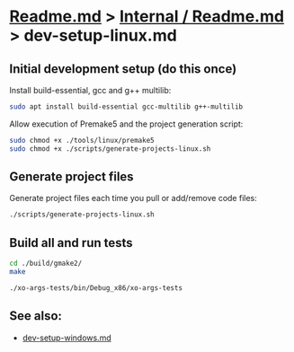 # [Readme.md](../../Readme.md) > [Internal / Readme.md](../Readme.md) > dev-setup-linux.md

## Initial development setup (do this once)

Install build-essential, gcc and g++ multilib:

```sh
sudo apt install build-essential gcc-multilib g++-multilib
```

Allow execution of Premake5 and the project generation script:

```sh
sudo chmod +x ./tools/linux/premake5
sudo chmod +x ./scripts/generate-projects-linux.sh
```

## Generate project files

Generate project files each time you pull or add/remove code files:

```sh
./scripts/generate-projects-linux.sh
```

## Build all and run tests

```sh
cd ./build/gmake2/
make
```

```sh
./xo-args-tests/bin/Debug_x86/xo-args-tests
```

## See also:

* [dev-setup-windows.md](./dev-setup-windows.md)